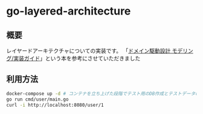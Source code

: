 # go-layered-architecture

## 概要
レイヤードアーキテクチャについての実装です。
「[ドメイン駆動設計 モデリング/実装ガイド](https://booth.pm/ja/items/1835632)」という本を参考にさせていただきました

## 利用方法
```sh
docker-compose up -d # コンテナを立ち上げた段階でテスト用のDB作成とテストデータの生成を行っています
go run cmd/user/main.go
curl -i http://localhost:8080/user/1
```
